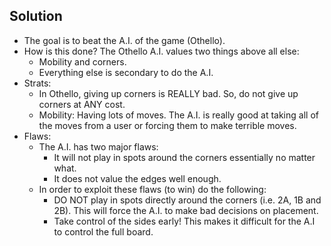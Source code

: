 ## Solution 
- The goal is to beat the A.I. of the game (Othello). 
- How is this done? The Othello A.I. values two things above all else: 
	- Mobility and corners. 
	- Everything else is secondary to do the A.I. 
- Strats:
	- In Othello, giving up corners is REALLY bad. So, do not give up corners at ANY cost. 
	- Mobility: Having lots of moves.  The A.I. is really good at taking all of the moves from a user or forcing them to make terrible moves. 
- Flaws: 
	- The A.I. has two major flaws: 
		- It will not play in spots around the corners essentially no matter what. 
		- It does not value the edges well enough. 
	- In order to exploit these flaws (to win) do the following: 
		- DO NOT play in spots directly around the corners (i.e. 2A, 1B and 2B). This will force the A.I. to make bad decisions on placement. 
		- Take control of the sides early! This makes it difficult for the A.I to control the full board.
